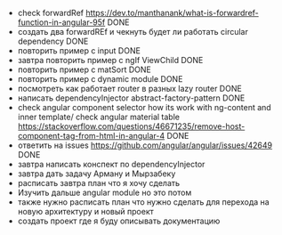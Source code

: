 - check forwardRef https://dev.to/manthanank/what-is-forwardref-function-in-angular-95f DONE
- создать два forwardREf и чекнуть будет ли работать circular dependency DONE
- повторить пример с input DONE
- завтра повторить пример с ngIf ViewChild DONE
- повторить пример с matSort DONE
- повторить пример с dynamic module DONE
- посмотреть как работает router в разных lazy router DONE
- написать dependencyInjector abstract-factory-pattern DONE
- check angular component selector how its work with ng-content and inner template/ check angular material
  table https://stackoverflow.com/questions/46671235/remove-host-component-tag-from-html-in-angular-4 DONE
- ответить на issues https://github.com/angular/angular/issues/42649 DONE
- завтра написать конспект по dependencyInjector
- завтра дать задачу Арману и Мырзабеку
- расписать завтра план что я хочу сделать
- Изучить дальше angular module но это потом
- также нужно расписать план что нужно сделать для перехода на новую архитектуру и новый проект
- создать проект где я буду описывать документацию
